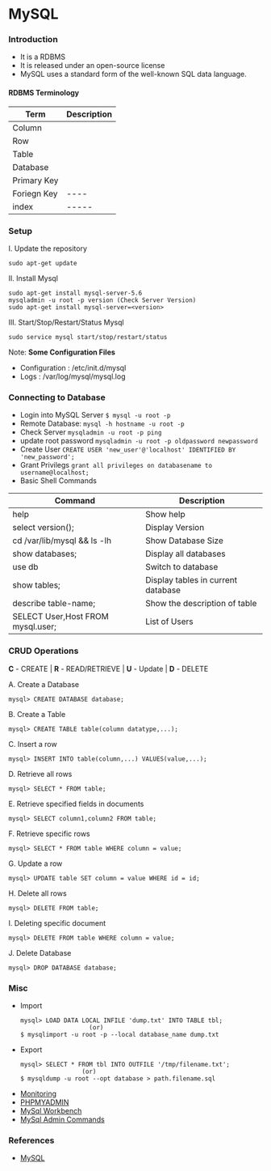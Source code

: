 # MySQL

### Introduction

-  It is a RDBMS
-  It is released under an open-source license
-  MySQL uses a standard form of the well-known SQL data language.
  
#### RDBMS Terminology

| Term  | Description |
|-------| ----------- |
|Column |             |
|Row    |             |
|Table  |             |
|Database|            |
|Primary Key|         |
|Foriegn Key| ----      |
|index|  -----           |

### Setup

I. Update the repository
   ```
   sudo apt-get update
   ```
II. Install Mysql
   ```
   sudo apt-get install mysql-server-5.6
   mysqladmin -u root -p version (Check Server Version)
   sudo apt-get install mysql-server=<version>
   ```
III. Start/Stop/Restart/Status Mysql 
   ```
   sudo service mysql start/stop/restart/status
   ```
Note: **Some Configuration Files**
- Configuration : /etc/init.d/mysql
- Logs : /var/log/mysql/mysql.log

### Connecting to Database
* Login into MySQL Server `$ mysql -u root -p`
* Remote Database: `mysql -h hostname -u root -p`
* Check Server `mysqladmin -u root -p ping`
* update root password `mysqladmin -u root -p oldpassword newpassword`
* Create User `CREATE USER 'new_user'@'localhost' IDENTIFIED BY 'new_password';`
* Grant Privilegs `grant all privileges on databasename to username@localhost;`
* Basic Shell Commands

| Command | Description |
|-------  | ----------- |
| help    | Show help   |
| select version(); | Display Version|
| cd /var/lib/mysql && ls -lh | Show Database Size |
| show databases;| Display all databases |
| use db | Switch to database |
| show tables; | Display tables in current database|
| describe table-name; | Show the description of table|
| SELECT User,Host FROM mysql.user; | List of Users |

### CRUD Operations

**C** - CREATE | **R** - READ/RETRIEVE | **U** - Update | **D** - DELETE

A. Create a Database
   ```
   mysql> CREATE DATABASE database;
   ```
B. Create a Table
   ```
   mysql> CREATE TABLE table(column datatype,...);
   ```
C. Insert a row
   ```
   mysql> INSERT INTO table(column,...) VALUES(value,...);
   ```
D. Retrieve all rows
   ```
   mysql> SELECT * FROM table;
   ```
E. Retrieve specified fields in documents 
   ```
   mysql> SELECT column1,column2 FROM table;
   ```
F. Retrieve specific rows
   ```
   mysql> SELECT * FROM table WHERE column = value;
   ```
G. Update a row
   ```
   mysql> UPDATE table SET column = value WHERE id = id;
   ```
H. Delete all rows
   ```
   mysql> DELETE FROM table;
   ```
I. Deleting specific document 
   ```
   mysql> DELETE FROM table WHERE column = value;
   ```
J. Delete Database
   ```
   mysql> DROP DATABASE database;
   ```

### Misc

*  Import
   ```
   mysql> LOAD DATA LOCAL INFILE 'dump.txt' INTO TABLE tbl;
                      (or)
   $ mysqlimport -u root -p --local database_name dump.txt
   ```
*  Export
   ```
   mysql> SELECT * FROM tbl INTO OUTFILE '/tmp/filename.txt';
                    (or)
   $ mysqldump -u root --opt database > path.filename.sql
   ```
* [Monitoring](https://www.nagios.com/solutions/mysql-monitoring/)
* [PHPMYADMIN](https://www.phpmyadmin.net/)
* [MySql Workbench](https://dev.mysql.com/downloads/workbench/)
* [MySql Admin Commands](http://www.tecmint.com/mysqladmin-commands-for-database-administration-in-linux/)

### References

- [MySQL](http://dev.mysql.com/doc/)



